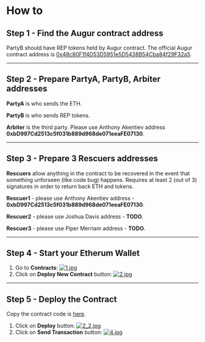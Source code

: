 # How to 

## Step 1 - Find the Augur contract address

PartyB should have REP tokens held by Augur contract.
The official Augur contract address is [0x48c80F1f4D53D5951e5D5438B54Cba84f29F32a5](https://etherscan.io/address/0x48c80F1f4D53D5951e5D5438B54Cba84f29F32a5).

---

## Step 2 - Prepare PartyA, PartyB, Arbiter addresses

**PartyA** is who sends the ETH.

**PartyB** is who sends REP tokens.

**Arbiter** is the third party. Please use Anthony Akentiev address **0xbD997Cd2513c5f031b889d968de071eeaFE07130**.

---

## Step 3 - Prepare 3 Rescuers addresses

**Rescuers** allow anything in the contract to be recovered in the event that something unforseen (like code bug) happens. Requires at least 2 (out of 3) signatures in order to return back ETH and tokens.

**Rescuer1** - please use Anthony Akentiev address - **0xbD997Cd2513c5f031b889d968de071eeaFE07130**.

**Rescuer2** - please use Joshua Davis address - **TODO**.

**Rescuer3** - please use Piper Merriam address - **TODO**.

---

## Step 4 - Start your Etherum Wallet

1. Go to **Contracts**:
[![1.jpg](https://s16.postimg.org/ai05qvyg5/image.jpg)](https://postimg.org/image/8q76vzf35/)
2. Click on **Deploy New Contract** button:
[![2.jpg](https://s18.postimg.org/5jdabdvd5/image.jpg)](https://postimg.org/image/p17xrbsat/)

---

## Step 5 - Deploy the Contract

Copy the contract code is [here](https://raw.githubusercontent.com/AnthonyAkentiev/ethereum-REP-insurance-multisig/master/contracts/MultiSig.sol).

1. Click on **Deploy** button:
[![2_2.jpg](https://s11.postimg.org/j3x61v4oj/2_2.jpg)](https://postimg.org/image/gmleulkrz/)
2. Click on **Send Transaction** button:
[![4.jpg](https://s16.postimg.org/t8ilgrzdx/image.jpg)](https://postimg.org/image/ag6qd72zl/)





